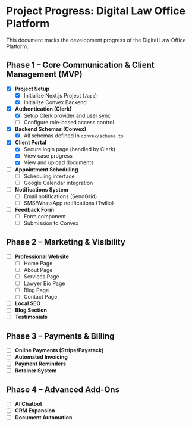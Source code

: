 # Project Progress: Digital Law Office Platform

This document tracks the development progress of the Digital Law Office Platform.

## Phase 1 – Core Communication & Client Management (MVP)

- [x] **Project Setup**
  - [x] Initialize Next.js Project (`/app`)
  - [x] Initialize Convex Backend
- [x] **Authentication (Clerk)**
  - [x] Setup Clerk provider and user sync
  - [ ] Configure role-based access control
- [x] **Backend Schemas (Convex)**
  - [x] All schemas defined in `convex/schema.ts`
- [x] **Client Portal**
  - [x] Secure login page (handled by Clerk)
  - [x] View case progress
  - [x] View and upload documents
- [ ] **Appointment Scheduling**
  - [ ] Scheduling interface
  - [ ] Google Calendar integration
- [ ] **Notifications System**
  - [ ] Email notifications (SendGrid)
  - [ ] SMS/WhatsApp notifications (Twilio)
- [ ] **Feedback Form**
  - [ ] Form component
  - [ ] Submission to Convex

## Phase 2 – Marketing & Visibility

- [ ] **Professional Website**
  - [ ] Home Page
  - [ ] About Page
  - [ ] Services Page
  - [ ] Lawyer Bio Page
  - [ ] Blog Page
  - [ ] Contact Page
- [ ] **Local SEO**
- [ ] **Blog Section**
- [ ] **Testimonials**

## Phase 3 – Payments & Billing

- [ ] **Online Payments (Stripe/Paystack)**
- [ ] **Automated Invoicing**
- [ ] **Payment Reminders**
- [ ] **Retainer System**

## Phase 4 – Advanced Add-Ons

- [ ] **AI Chatbot**
- [ ] **CRM Expansion**
- [ ] **Document Automation**
